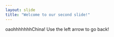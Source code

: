 ```yaml
---
layout: slide
title: "Welcome to our second slide!"
---
```

oaohhhhhhhChina!
Use the left arrow to go back!

